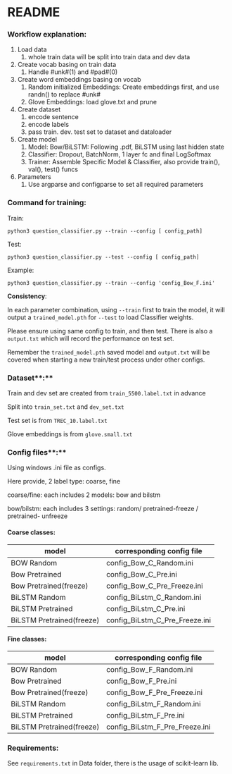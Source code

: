 # README

### **Workflow explanation:**

1. Load data 
    1. whole train data will be split into train data and dev data
2. Create vocab basing on train data
    1. Handle #unk#(1) and #pad#(0)
3. Create word embeddings basing on vocab
    1. Random initialized Embeddings: Create embeddings first, and use randn() to replace #unk#
    2. Glove Embeddings: load glove.txt and prune
4. Create dataset
    1. encode sentence
    2. encode labels
    3. pass train. dev. test set to dataset and dataloader
5. Create model
    1. Model: Bow/BiLSTM: Following .pdf, BiLSTM using last hidden state
    2. Classifier: Dropout, BatchNorm, 1 layer fc and final LogSoftmax
    3. Trainer: Assemble Specific Model & Classifier, also provide train(), val(), test() funcs
6. Parameters
    1. Use argparse and configparse to set all required parameters

### **Command for training:**

Train:

`python3 question_classifier.py --train --config [ config_path]` 

Test:

`python3 question_classifier.py --test --config [ config_path]` 

Example:

`python3 question_classifier.py --train --config 'config_Bow_F.ini'` 

**Consistency**:

In each parameter combination, using `--train` first to train the model, it will output a `trained_model.pth` for `--test` to load Classifier weights.

Please ensure using same config to train, and then test. There is also a `output.txt` which will record the performance on test set. 

Remember the `trained_model.pth` saved model and `output.txt` will be covered when starting a new train/test process under other configs.

### Dataset**:**

Train and dev set are created from `train_5500.label.txt` in advance

Split into `train_set.txt` and `dev_set.txt`

Test set is from `TREC_10.label.txt`

Glove embeddings is from `glove.small.txt`

### Config files**:**

Using windows .ini file as configs.

Here provide, 2 label type: coarse, fine

coarse/fine: each includes 2 models: bow and bilstm

bow/bilstm: each includes 3 settings: random/ pretrained-freeze / pretrained- unfreeze

#### Coarse classes:

| model                     | corresponding config file      |
|---------------------------|--------------------------------|
| BOW Random                | config_Bow_C_Random.ini        |
| Bow Pretrained            | config_Bow_C_Pre.ini           |
| Bow Pretrained(freeze)    | config_Bow_C_Pre_Freeze.ini    |
| BiLSTM Random             | config_BiLstm_C_Random.ini     |
| BiLSTM Pretrained         | config_BiLstm_C_Pre.ini        |
| BiLSTM Pretrained(freeze) | config_BiLstm_C_Pre_Freeze.ini |

#### Fine classes:

| model                     | corresponding config file      |
|---------------------------|--------------------------------|
| BOW Random                | config_Bow_F_Random.ini        |
| Bow Pretrained            | config_Bow_F_Pre.ini           |
| Bow Pretrained(freeze)    | config_Bow_F_Pre_Freeze.ini    |
| BiLSTM Random             | config_BiLstm_F_Random.ini     |
| BiLSTM Pretrained         | config_BiLstm_F_Pre.ini        |
| BiLSTM Pretrained(freeze) | config_BiLstm_F_Pre_Freeze.ini |

### Requirements:

See `requirements.txt` in Data folder, there is the usage of scikit-learn lib.